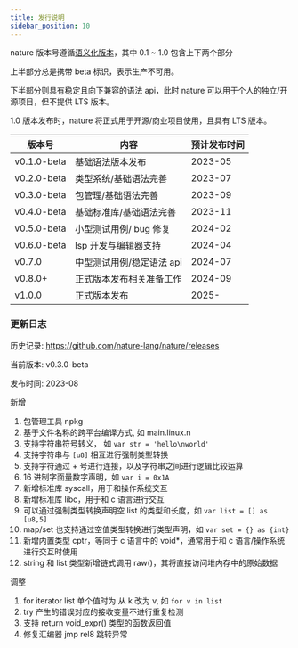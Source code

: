 ```yaml
---
title: 发行说明
sidebar_position: 10
---
```


nature 版本号遵循[语义化版本](https://semver.org/)，️其中 0.1 ~ 1.0 包含上下两个部分

上半部分总是携带 beta 标识，表示生产不可用。

下半部分则具有稳定且向下兼容的语法 api，此时 nature 可以用于个人的独立/开源项目，但不提供 LTS 版本。

1.0 版本发布时，nature 将正式用于开源/商业项目使用，且具有 LTS 版本。

| 版本号      | 内容                      | 预计发布时间 |
| ----------- | ------------------------- | ------------ |
| v0.1.0-beta | 基础语法版本发布          | 2023-05      |
| v0.2.0-beta | 类型系统/基础语法完善     | 2023-07      |
| v0.3.0-beta | 包管理/基础语法完善       | 2023-09      |
| v0.4.0-beta | 基础标准库/基础语法完善   | 2023-11      |
| v0.5.0-beta | 小型测试用例/ bug 修复    | 2024-02      |
| v0.6.0-beta | lsp 开发与编辑器支持      | 2024-04      |
| v0.7.0      | 中型测试用例/稳定语法 api | 2024-07      |
| v0.8.0+     | 正式版本发布相关准备工作  | 2024-09      |
| v1.0.0      | 正式版本发布              | 2025-        |

### 更新日志

历史记录: https://github.com/nature-lang/nature/releases

当前版本: v0.3.0-beta

发布时间: 2023-08

新增

1. 包管理工具 npkg
2. 基于文件名称的跨平台编译方式, 如 main.linux.n
3. 支持字符串符号转义， 如 `var str = 'hello\nworld'`
4. 支持字符串与 `[u8]` 相互进行强制类型转换
5. 支持字符通过 + 号进行连接，以及字符串之间进行逻辑比较运算
6. 16 进制字面量数字声明，如 `var i = 0x1A`
7. 新增标准库 syscall，用于和操作系统交互
8. 新增标准库 libc，用于和 c 语言进行交互
9. 可以通过强制类型转换声明空 list 的类型和长度，如 `var list = [] as [u8,5]`
10. map/set 也支持通过空值类型转换进行类型声明，如 `var set = {} as {int}`
11. 新增内置类型 cptr，等同于 c 语言中的 void\*，通常用于和 c 语言/操作系统进行交互时使用
12. string 和 list 类型新增链式调用 raw()，其将直接访问堆内存中的原始数据

调整

1. for iterator list 单个值时为 从 k 改为 v, 如 `for v in list`
2. try 产生的错误对应的接收变量不进行重复检测
3. 支持 return void_expr() 类型的函数返回值
4. 修复汇编器 jmp rel8 跳转异常

